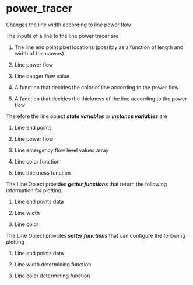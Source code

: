 # power_tracer
Changes the line width according to line power flow


The inputs of a line to the line power tracer are

1. The line end point pixel locations (possibly as a function of length and width of the canvas)

2. Line power flow

3. Line danger flow value

4. A function that decides the color of line according to the power flow

5. A function that decides the thickness of the line according to the power flow


Therefore the line object **_state variables_** or **_instance variables_** are

1. Line end points

2. Line power flow

3. Line emergency flow level values array

4. Line color function

5. Line thickness function


The Line Object provides **_getter functions_** that return the following information for plotting

1. Line end points data

2. Line width

3. Line color


The Line Object provides **_setter functions_** that can configure the following plotting

1. Line end points data

2. Line width determining function

3. Line color determining function
